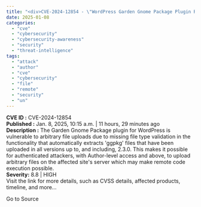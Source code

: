 ```yaml
---
title: "<div>CVE-2024-12854 - \"WordPress Garden Gnome Package Plugin Remote Code Execution File Upload Vulnerability\"</div>"
date: 2025-01-08
categories: 
  - "cve"
  - "cybersecurity"
  - "cybersecurity-awareness"
  - "security"
  - "threat-intelligence"
tags: 
  - "attack"
  - "author"
  - "cve"
  - "cybersecurity"
  - "file"
  - "remote"
  - "security"
  - "un"
---
```


**CVE ID :** CVE-2024-12854  
**Published :** Jan. 8, 2025, 10:15 a.m. | 11 hours, 29 minutes ago  
**Description :** The Garden Gnome Package plugin for WordPress is vulnerable to arbitrary file uploads due to missing file type validation in the functionality that automatically extracts 'ggpkg' files that have been uploaded in all versions up to, and including, 2.3.0. This makes it possible for authenticated attackers, with Author-level access and above, to upload arbitrary files on the affected site's server which may make remote code execution possible.  
**Severity:** 8.8 | HIGH  
Visit the link for more details, such as CVSS details, affected products, timeline, and more...

Go to Source
